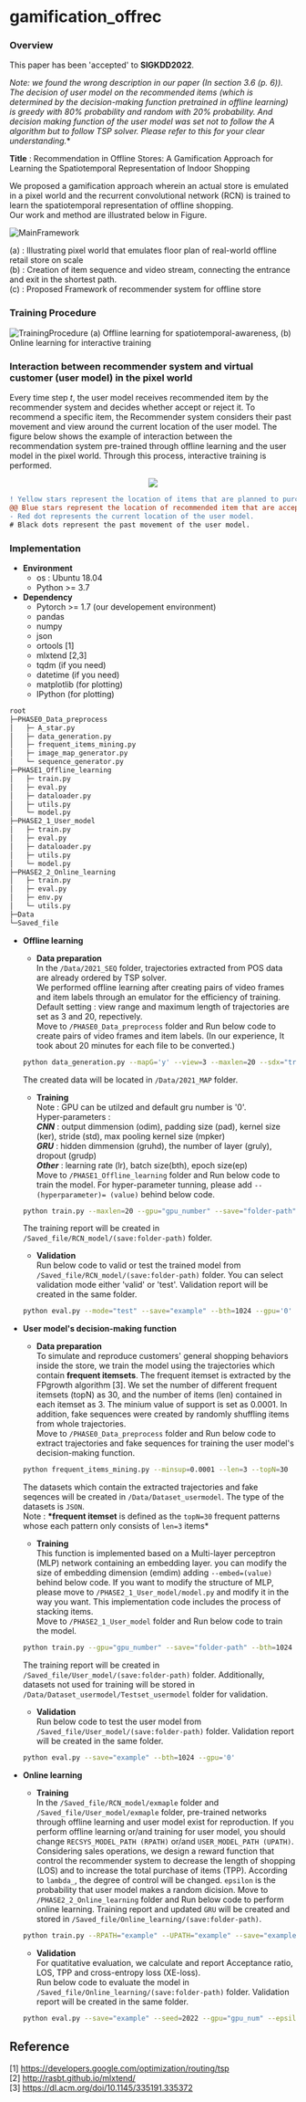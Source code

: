 # gamification_offrec

### Overview

This paper has been 'accepted' to **SIGKDD2022**.

**Note: we found the wrong description in our paper (In section 3.6 (p. 6)). The decision of user model on the recommended items (which is determined by the decision-making function pretrained in offline learning) is greedy with 80% probability and random with 20% probability. And decision making function of the user model was set not to follow the A* algorithm but to follow TSP solver. Please refer to this for your clear understanding.**

**Title** : Recommendation in Offline Stores: A Gamification Approach for Learning the Spatiotemporal Representation of Indoor Shopping

We proposed a gamification approach wherein an actual store is emulated in a pixel world and the recurrent convolutional network (RCN) is trained to learn the spatiotemporal representation of offline shopping.  
Our work and method are illustrated below in Figure.

![MainFramework](./Figure/Main_framework.png)

(a) : Illustrating pixel world that emulates floor plan of real-world offline retail store on scale  
(b) : Creation of item sequence and video stream, connecting the entrance and exit in the shortest path.  
(c) : Proposed Framework of recommender system for offline store

### Training Procedure

![TrainingProcedure](./Figure/Training_procedure.png)
(a) Offline learning for spatiotemporal-awareness, (b) Online learning for interactive training

### Interaction between recommender system and virtual customer (user model) in the pixel world

Every time step _t_, the user model receives recommended item by the recommender system and decides whether accept or reject it. To recommend a specific item, the Recommender system considers their past movement and view around the current location of the user model. The figure below shows the example of interaction between the recommendation system pre-trained through offline learning and the user model in the pixel world. Through this process, interactive training is performed.

<p align="center"><img src="./Figure/interactive_recsys_user.gif"></p>

```diff
! Yellow stars represent the location of items that are planned to purchase.
@@ Blue stars represent the location of recommended item that are accepted. @@
- Red dot represents the current location of the user model.
# Black dots represent the past movement of the user model.
```

### Implementation

- **Environment**
  - os : Ubuntu 18.04
  - Python >= 3.7
- **Dependency**
  - Pytorch >= 1.7 (our developement environment)
  - pandas
  - numpy
  - json
  - ortools [1]
  - mlxtend [2,3]
  - tqdm (if you need)
  - datetime (if you need)
  - matplotlib (for plotting)
  - IPython (for plotting)

```bash
root
├─PHASE0_Data_preprocess
│   ├─ A_star.py
│   ├─ data_generation.py
│   ├─ frequent_items_mining.py
│   ├─ image_map_generator.py
│   └─ sequence_generator.py
├─PHASE1_Offline_learning
│   ├─ train.py
│   ├─ eval.py
│   ├─ dataloader.py
│   ├─ utils.py
│   └─ model.py
├─PHASE2_1_User_model
│   ├─ train.py
│   ├─ eval.py
│   ├─ dataloader.py
│   ├─ utils.py
│   └─ model.py
├─PHASE2_2_Online_learning
│   ├─ train.py
│   ├─ eval.py
│   ├─ env.py
│   └─ utils.py
├─Data
└─Saved_file
```

- **Offline learning**

  - **Data preparation**  
    In the `/Data/2021_SEQ` folder, trajectories extracted from POS data are already ordered by TSP solver.  
    We performed offline learning after creating pairs of video frames and item labels through an emulator for the efficiency of training.  
    Default setting : view range and maximum length of trajectories are set as 3 and 20, repectively.  
    Move to `/PHASE0_Data_preprocess` folder and Run below code to create pairs of video frames and item labels. (In our experience, It took about 20 minutes for each file to be converted.)

  ```bash
  python data_generation.py --mapG='y' --view=3 --maxlen=20 --sdx="train1"
  ```

  The created data will be located in `/Data/2021_MAP` folder.

  - **Training**  
    Note : GPU can be utilzed and default gru number is '0'.  
    Hyper-parameters :  
    **_CNN_** : output dimmension (odim), padding size (pad), kernel size (ker), stride (std), max pooling kernel size (mpker)  
    **_GRU_** : hidden dimmension (gruhd), the number of layer (gruly), dropout (grudp)  
    **_Other_** : learning rate (lr), batch size(bth), epoch size(ep)  
    Move to `/PHASE1_Offline_learning` folder and Run below code to train the model. For hyper-parameter tunning, please add `--(hyperparameter)= (value)` behind below code.

  ```bash
  python train.py --maxlen=20 --gpu="gpu_number" --save="folder-path" --bth=1024 --ep=100
  ```

  The training report will be created in `/Saved_file/RCN_model/(save:folder-path)` folder.

  - **Validation**  
    Run below code to valid or test the trained model from `/Saved_file/RCN_model/(save:folder-path)` folder. You can select validation mode either 'valid' or 'test'. Validation report will be created in the same folder.

  ```bash
  python eval.py --mode="test" --save="example" --bth=1024 --gpu='0'
  ```

- **User model's decision-making function**

  - **Data preparation**  
    To simulate and reproduce customers' general shopping behaviors inside the store, we train the model using the trajectories which contain **frequent itemsets**. The frequent itemset is extracted by the FPgrowth algorithm [3]. We set the number of different frequent itemsets (topN) as 30, and the number of items (len) contained in each itemset as 3. The minium value of support is set as 0.0001. In addition, fake sequences were created by randomly shuffling items from whole trajectories.  
    Move to `/PHASE0_Data_preprocess` folder and Run below code to extract trajectories and fake sequences for training the user model's decision-making function.

  ```bash
  python frequent_items_mining.py --minsup=0.0001 --len=3 --topN=30
  ```

  The datasets which contain the extracted trajectories and fake seqences will be created in `/Data/Dataset_usermodel`. The type of the datasets is `JSON`.  
  Note : **\*frequent itemset** is defined as the `topN=30` frequent patterns whose each pattern only consists of `len=3` items\*

  - **Training**  
    This function is implemented based on a Multi-layer perceptron (MLP) network containing an embedding layer. you can modify the size of embedding dimension (emdim) adding `--embed=(value)` behind below code. If you want to modify the structure of MLP, please move to `/PHASE2_1_User_model/model.py` and modify it in the way you want. This implementation code includes the process of stacking items.  
    Move to `/PHASE2_1_User_model` folder and Run below code to train the model.

  ```bash
  python train.py --gpu="gpu_number" --save="folder-path" --bth=1024 --ep=2000 --emdim=32 --lr=0.00001
  ```

  The training report will be created in `/Saved_file/User_model/(save:folder-path)` folder. Additionally, datasets not used for training will be stored in `/Data/Dataset_usermodel/Testset_usermodel` folder for validation.

  - **Validation**  
    Run below code to test the user model from `/Saved_file/User_model/(save:folder-path)` folder. Validation report will be created in the same folder.

  ```bash
  python eval.py --save="example" --bth=1024 --gpu='0'
  ```

- **Online learning**
  - **Training**  
    In the `/Saved_file/RCN_model/exmaple` folder and `/Saved_file/User_model/exmaple` folder, pre-trained networks through offline learning and user model exist for reproduction. If you perform offline learning or/and training for user model, you should change `RECSYS_MODEL_PATH (RPATH)` or/and `USER_MODEL_PATH (UPATH)`.  
    Considering sales operations, we design a reward function that control the recommender system to decrease the length of shopping (LOS) and to increase the total purchase of items (TPP). According to `lambda_`, the degree of control will be changed. `epsilon` is the probability that user model makes a random dicision.
    Move to `/PHASE2_2_Online_learning` folder and Run below code to perform online learning. Training report and updated `GRU` will be created and stored in `/Saved_file/Online_learning/(save:folder-path)`.
  ```bash
  python train.py --RPATH="example" --UPATH="example" --save="example" --lambda_=0.5 --seed=2022 --lr=0.0005 --gpu="gpu_num" --ep=500 --epsilon=0.2
  ```
  - **Validation**  
    For quatitative evaluation, we calculate and report Acceptance ratio, LOS, TPP and cross-entropy loss (XE-loss).  
    Run below code to evaluate the model in `/Saved_file/Online_learning/(save:folder-path)` folder. Validation report will be created in the same folder.
  ```bash
  python eval.py --save="example" --seed=2022 --gpu="gpu_num" --epsilon=0.2
  ```

## Reference

 [1] https://developers.google.com/optimization/routing/tsp  
 [2] http://rasbt.github.io/mlxtend/  
 [3] https://dl.acm.org/doi/10.1145/335191.335372
